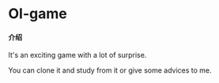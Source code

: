 # OI-game

#### 介绍
It's an exciting game with a lot of surprise.

You can clone it and study from it or give some advices to me.